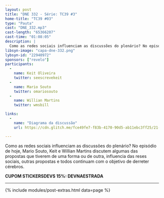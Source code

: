 ```yaml
---
layout: post
title: "DNE 332 - Série: TC39 #3"
home-title: "TC39 #03"
type: "Pauta"
cast: "DNE_332.mp3"
cast-length: "65366207"
cast-time: "01:08:05"
description: |
  Como as redes sociais influenciam as discussões do plenário? No episódio de hoje, Mario Souto, Keit e Willian Martins discutem algumas das propostas que tiverem de uma forma ou de outra, influencia das reses sociais, outras propostas e todos continuam com o objetivo de derreter cérebros.
libsyn-image: "capa-dne-332.png"
lybsyn-id: "22940972"
sponsors: ["revelo"]
participants:
  -
    name: Keit Oliveira
    twitter: seescrevekeit
  -
    name: Mario Souto
    twitter: omariosouto
  -
    name: Willian Martins
    twitter: wmsbill

links:
  -
    name: "Diagrama da discussão"
    url: https://cdn.glitch.me/fce49fe7-f83b-4170-90d5-ab11ebc3ff25/21--es-dataflow--map.png

---
```


Como as redes sociais influenciam as discussões do plenário? No episódio de hoje, Mario Souto, Keit e Willian Martins discutem algumas das propostas que tiverem de uma forma ou de outra, influencia das reses sociais, outras propostas e todos continuam com o objetivo de derreter cérebros.

<strong>CUPOM STICKERSDEVS 15%: DEVNAESTRADA</strong>

---

{% include modules/post-extras.html data=page %}
